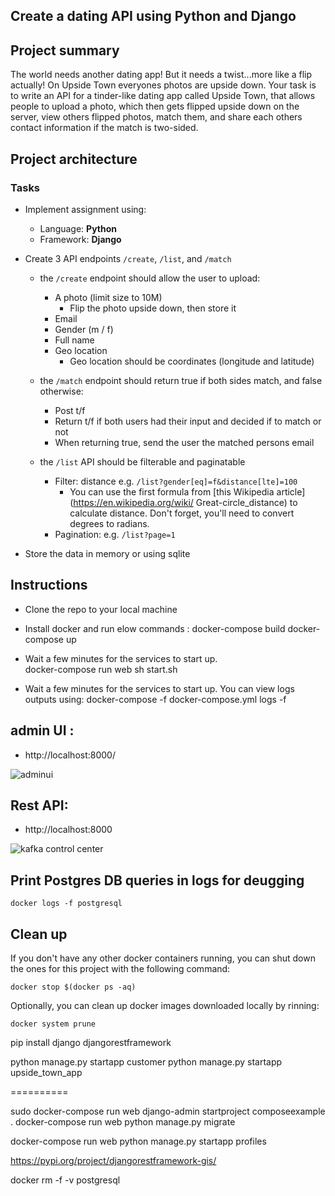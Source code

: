 ## Create a dating API using Python and Django

## Project summary

The world needs another dating app! But it needs a twist...more like a flip actually! On Upside Town everyones photos are upside down. Your task is to write an API for a tinder-like dating app called Upside Town, that allows people to upload a photo, which then gets flipped upside down on the server, view others flipped photos, match them, and share each others contact information if the match is two-sided.
## Project architecture


### Tasks

- Implement assignment using:
  - Language: **Python**
  - Framework: **Django**

- Create 3 API endpoints `/create`, `/list`, and `/match`
  - the `/create` endpoint should allow the user to upload:
    - A photo (limit size to 10M)
      - Flip the photo upside down, then store it
    - Email
    - Gender (m / f)
    - Full name
    - Geo location
      - Geo location should be coordinates (longitude and latitude)

  - the `/match` endpoint should return true if both sides match, and false otherwise:
    - Post t/f
    - Return t/f if both users had their input and decided if to match or not
    - When returning true, send the user the matched persons email

  - the `/list` API should be filterable and paginatable
    - Filter: distance e.g. `/list?gender[eq]=f&distance[lte]=100`
      - You can use the first formula from [this Wikipedia article](https://en.wikipedia.org/wiki/ Great-circle_distance) to calculate distance. Don't forget, you'll need to convert degrees to radians.
    - Pagination: e.g. `/list?page=1`

- Store the data in memory or using sqlite

## Instructions

* Clone the repo to your local machine
* Install docker and  run elow commands :
  docker-compose build
  docker-compose up 

* Wait a few minutes for the services to start up.  
  docker-compose run web sh start.sh
  
* Wait a few minutes for the services to start up. You can view logs outputs using:
    docker-compose -f docker-compose.yml logs -f

## admin UI : 
 * http://localhost:8000/
 
 ![adminui](images/kafdrop.png?raw=true)

## Rest API: 
 * http://localhost:8000
 
 ![kafka control center](images/kafka-control-center.png?raw=true)


## Print Postgres DB queries in logs for deugging

    docker logs -f postgresql

## Clean up
If you don't have any other docker containers running, you can shut down the ones for this project with the following command:

    docker stop $(docker ps -aq)

Optionally, you can clean up docker images downloaded locally by rinning:

    docker system prune


pip install django djangorestframework

python manage.py startapp customer
python manage.py startapp upside_town_app

==========

sudo docker-compose run web django-admin startproject composeexample .
docker-compose run web python manage.py migrate

docker-compose run web python manage.py startapp profiles  

https://pypi.org/project/djangorestframework-gis/

docker rm -f -v postgresql 

